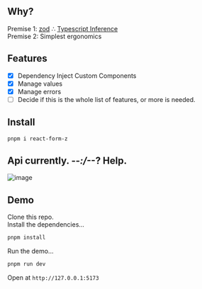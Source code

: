 ## Why?

Premise 1: [zod](https://github.com/colinhacks/zod) ∴ [Typescript Inference](https://www.typescriptlang.org/docs/handbook/type-inference.html)  
Premise 2: Simplest ergonomics

## Features

- [x] Dependency Inject Custom Components
- [x] Manage values
- [x] Manage errors
- [ ] Decide if this is the whole list of features, or more is needed.

## Install

```sh
pnpm i react-form-z
```
## Api currently. --_:/_--? Help.
![image](https://user-images.githubusercontent.com/37311893/183644339-400e22dc-97a7-44bd-8b86-baf94ccb3325.png)

## Demo

Clone this repo.  
Install the dependencies...

```sh
pnpm install
```

Run the demo...

```sh
pnpm run dev
```

Open at `http://127.0.0.1:5173`
